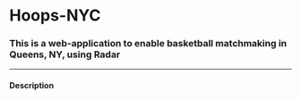 # Hoops-NYC

### This is a web-application to enable basketball matchmaking in Queens, NY, using Radar
---
#### Description